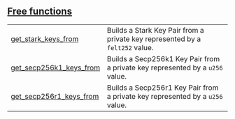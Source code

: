 
## [Free functions](./openzeppelin_testing-signing-free_functions.md)

| | |
|:---|:---|
| [get_stark_keys_from](./openzeppelin_testing-signing-get_stark_keys_from.md) | Builds a Stark Key Pair from a private key represented by a `felt252`  value. |
| [get_secp256k1_keys_from](./openzeppelin_testing-signing-get_secp256k1_keys_from.md) | Builds a Secp256k1 Key Pair from a private key represented by a `u256`  value. |
| [get_secp256r1_keys_from](./openzeppelin_testing-signing-get_secp256r1_keys_from.md) | Builds a Secp256r1 Key Pair from a private key represented by a `u256`  value. |
